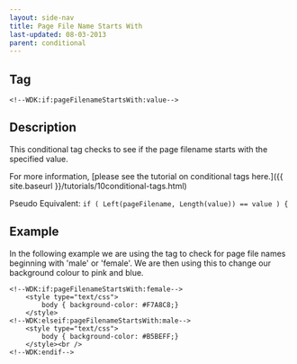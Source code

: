 ```yaml
---
layout: side-nav
title: Page File Name Starts With
last-updated: 08-03-2013
parent: conditional
---
```



## Tag

`<!--WDK:if:pageFilenameStartsWith:value-->`

## Description
This conditional tag checks to see if the page filename starts with the specified value.

For more information, [please see the tutorial on conditional tags here.]({{ site.baseurl }}/tutorials/10conditional-tags.html)

Pseudo Equivalent:
`if ( Left(pageFilename, Length(value)) == value ) {`

## Example
In the following example we are using the tag to check for page file names beginning with 'male' or 'female'. We are then using this to change our background colour to pink and blue.

~~~
<!--WDK:if:pageFilenameStartsWith:female-->
	<style type="text/css">
		body { background-color: #F7A8C8;}
	</style>
<!--WDK:elseif:pageFilenameStartsWith:male-->
	<style type="text/css">
		body { background-color: #B5BEFF;}
	</style><br />
<!--WDK:endif-->
~~~